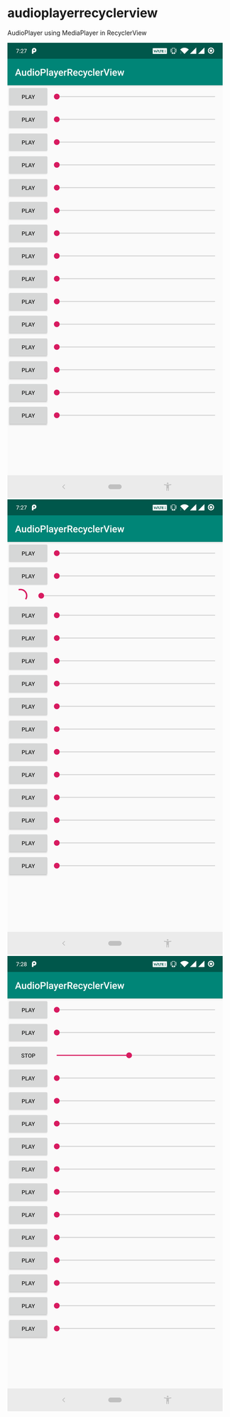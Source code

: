 # audioplayerrecyclerview
AudioPlayer using MediaPlayer in RecyclerView

![img1](screenshots/device-2019-11-05-192527.png)
![img2](screenshots/device-2019-11-05-192542.png)
![img3](screenshots/device-2019-11-05-192558.png)
